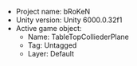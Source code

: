 <!-- UNITY CODE ASSIST INSTRUCTIONS START -->
- Project name: bRoKeN
- Unity version: Unity 6000.0.32f1
- Active game object:
  - Name: TableTopColliederPlane
  - Tag: Untagged
  - Layer: Default
<!-- UNITY CODE ASSIST INSTRUCTIONS END -->
